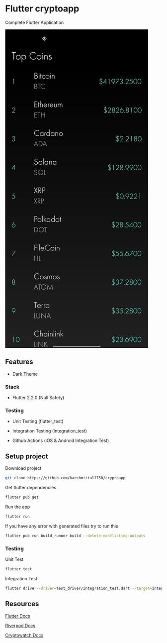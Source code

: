 
# Flutter cryptoapp
Complete Flutter Application



<img src="screenshots/1.jpeg" > 

## Features 
- Dark Theme


### Stack
- Flutter 2.2.0 (Null Safety)


### Testing
- Unit Testing (flutter_test)
- Integration Testing (integration_test)

- Github Actions (iOS & Android Integration Test)


## Setup project

Download project
```bash
git clone https://github.com/harshmittal1750/cryptoapp
```

Get flutter dependencies
```bash
flutter pub get
```



Run the app
```bash
flutter run
```

If you have any error with generated files try to run this
```bash
flutter pub run build_runner build --delete-conflicting-outputs
```


### Testing

Unit Test
```bash
flutter test
```
Integration Test
```bash
flutter drive --driver=test_driver/integration_test.dart --target=integration_test/main_test.dart
```

## Resources
[Flutter Docs](https://flutter.dev/docs)

[Riverpod Docs](https://riverpod.dev/docs/getting_started/)

[Cryptowatch Docs](https://docs.cryptowat.ch/rest-api/)


